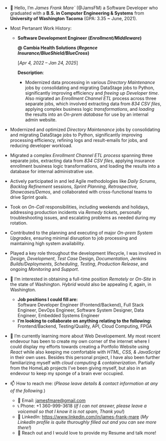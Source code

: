 - 👋 Hello, I’m *James Frank Mare`* (@JamsFM) a Software Developer who graduated with a **B.S. in Computer Engineering & Systems** from **University of Washington Tacoma** (GPA: 3.35 ~ June, 2021).
- Most Pertanant Work History:
  - **Software Development Engineer (*Enrollment/Middleware*)**
    
    **@ Cambia Health Solutions (*Regence Insurance/BlueShield/BlueCross*)**
    
    [*Apr 4, 2022 – Jan 24, 2025*]
		
    **Description**:
    - Modernized data processing in various *Directory Maintenance* jobs by consolidating and migrating DataStage jobs to Python, significantly improving efficiency and *freeing up Developer time*. Also migrated an *Enrollment Channel ETL* process across three separate jobs, which involved extracting data from *834 CSV files*, applying complex business logic *transformations*, and *loading* the results into an *On-prem database* for use by an internal admin website.
   
- Modernized and optimized *Directory Maintenance* jobs by consolidating and migrating DataStage jobs to Python, significantly improving processing efficiency, refining logs and result-emails for jobs, and reducing developer workload.			
- Migrated a complex *Enrollment Channel ETL process* spanning three separate jobs, extracting data from *834 CSV files*, applying insurance enrollment business logic transformations, and loading the results into a database for internal administrative use.	
- Actively participated in and led Agile methodologies like *Daily Scrums*, *Backlog Refinement* sessions, *Sprint Planning*, *Retrospective*, *Showcases/Demos*, and collaborated with cross-functional teams to drive Sprint goals.	
- Took on *On-Call* responsibilities, including weekends and holidays, addressing production incidents via *Remedy tickets*, personally troubleshooting issues, and escalating problems as needed during my rotation.
- Contributed to the planning and executing of major *On-prem System Upgrades*, ensuring minimal disruption to job processing and maintaining high system availability.
- Played a key role throughout the development lifecycle, I was involved in *Design*, *Development*, *Test Case* Design, *Documentation*, Jenkins *Builds/Deployments*, *Scheduling*, *Testing*, *Production Release*, and ongoing *Monitoring* and *Support*.






- 👀 I’m interested in obtaining a full-time position *Remotely* or *On-Site* in the state of Washington. *Hybrid* would also be appealing if, again, in Washington. 
  - **Job positions I could fill are:** <br />
  Software Developer Engineer (Frontend/Backend), Full Stack Engineer, DevOps Engineer, Software System Designer, Data Engineer, Embedded Systems Engineer
  - **I’m looking to collaborate on anything relating to the following:** <br />
  Frontend/Backend, Testing/Quality, API, Cloud Computing, FPGA
- 🌱 I’m currently learning more about Web Developement. My most recent endevour has been to create my own corner of the internet where I could display my efforts towards creating a Portfolio Website using *React* while also keeping me comfortable with *HTML, CSS, & JavaScript* in their own uses. Besides this personal project, I have also been further familiarizing myself with *cloud computing & containerization*. Partially from the HomeLab projects I've been giving myself, but also in an endevour to keep my sponge of a brain ever occupied.

- 📫 How to reach me: (*Please leave details & contact information at any of the following.*)
  - 📧 Email: jamesfmare@gmail.com
  - 📞 Phone: +1 360-999-3618 (*If I can not answer, please leave a voicemail so that I know it is not spam, Thank you!*)
  - 🔎 LinkedIn: https://www.linkedin.com/in/james-frank-mare (*My LinkedIn profile is quite thuroughly filled out and you can see more there!*)
  - 🤝 Reach out and I would love to provide my Resume and talk more!
